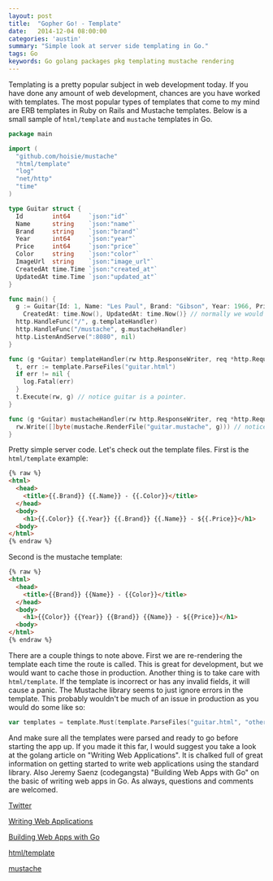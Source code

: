 ```yaml
---
layout: post
title:  "Gopher Go! - Template"
date:   2014-12-04 08:00:00
categories: 'austin'
summary: "Simple look at server side templating in Go."
tags: Go
keywords: Go golang packages pkg templating mustache rendering
---
```


Templating is a pretty popular subject in web development today. If you have done any amount of web development, chances are you have worked with templates. The most popular types of templates that come to my mind are ERB templates in Ruby on Rails and Mustache templates. Below is a small sample of `html/template` and `mustache` templates in Go.

```go
package main

import (
  "github.com/hoisie/mustache"
  "html/template"
  "log"
  "net/http"
  "time"
)

type Guitar struct {
  Id        int64     `json:"id"`
  Name      string    `json:"name"`
  Brand     string    `json:"brand"`
  Year      int64     `json:"year"`
  Price     int64     `json:"price"`
  Color     string    `json:"color"`
  ImageUrl  string    `json:"image_url"`
  CreatedAt time.Time `json:"created_at"`
  UpdatedAt time.Time `json:"updated_at"`
}

func main() {
  g := Guitar{Id: 1, Name: "Les Paul", Brand: "Gibson", Year: 1966, Price: 3500, Color: "Sunburst Cherry",
    CreatedAt: time.Now(), UpdatedAt: time.Now()} // normally we would pull this out of a db. See the API article on how to.
  http.HandleFunc("/", g.templateHandler)
  http.HandleFunc("/mustache", g.mustacheHandler)
  http.ListenAndServe(":8080", nil)
}

func (g *Guitar) templateHandler(rw http.ResponseWriter, req *http.Request) {
  t, err := template.ParseFiles("guitar.html")
  if err != nil {
    log.Fatal(err)
  }
  t.Execute(rw, g) // notice guitar is a pointer.
}

func (g *Guitar) mustacheHandler(rw http.ResponseWriter, req *http.Request) {
  rw.Write([]byte(mustache.RenderFile("guitar.mustache", g))) // notice guitar is a pointer.
}
```

Pretty simple server code. Let's check out the template files. First is the `html/template` example:

```html
{% raw %}
<html>
  <head>
    <title>{{.Brand}} {{.Name}} - {{.Color}}</title>
  </head>
  <body>
    <h1>{{.Color}} {{.Year}} {{.Brand}} {{.Name}} - ${{.Price}}</h1>
  <body>
</html>
{% endraw %}
```

Second is the mustache template:

```html
{% raw %}
<html>
  <head>
    <title>{{Brand}} {{Name}} - {{Color}}</title>
  </head>
  <body>
    <h1>{{Color}} {{Year}} {{Brand}} {{Name}} - ${{Price}}</h1>
  <body>
</html>
{% endraw %}
```

There are a couple things to note above. First we are re-rendering the template each time the route is called. This is great for development, but we would want to cache those in production. Another thing is to take care with `html/template`. If the template is incorrect or has any invalid fields, it will cause a panic. The Mustache library seems to just ignore errors in the template. This probably wouldn't be much of an issue in production as you would do some like so:

```go
var templates = template.Must(template.ParseFiles("guitar.html", "other_template.html"))
```

And make sure all the templates were parsed and ready to go before starting the app up. If you made it this far, I would suggest you take a look at the golang article on "Writing Web Applications". It is chalked full of great information on getting started to write web applications using the standard library. Also Jeremy Saenz (codegangsta) "Building Web Apps with Go" on the basic of writing web apps in Go. As always, questions and comments are welcomed.

[Twitter](https://twitter.com/acmacalister)

[Writing Web Applications](https://golang.org/doc/articles/wiki/)

[Building Web Apps with Go](http://codegangsta.gitbooks.io/building-web-apps-with-go/)

[html/template](http://golang.org/pkg/html/template/)

[mustache](https://github.com/hoisie/mustache)